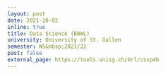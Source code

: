 ```yaml
---
layout: post
date: 2021-10-02
inline: true
title: Data Science (BBWL)
university: University of St. Gallen
semester: WS&nbsp;2021/22
past: false
external_page: https://tools.unisg.ch/Url/csvp4b
---
```

